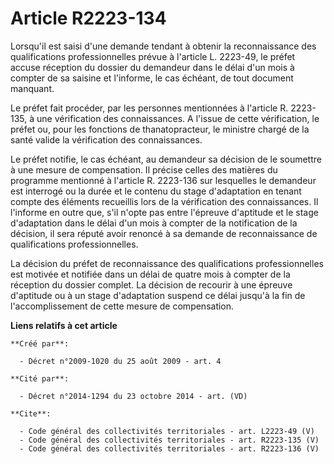 # Article R2223-134

Lorsqu'il est saisi d'une demande tendant à obtenir la reconnaissance des qualifications professionnelles prévue à l'article
L. 2223-49, le préfet accuse réception du dossier du demandeur dans le délai d'un mois à compter de sa saisine et l'informe,
le cas échéant, de tout document manquant. 

Le préfet fait procéder, par les personnes mentionnées à l'article R. 2223-135, à une vérification des connaissances. A
l'issue de cette vérification, le préfet ou, pour les fonctions de thanatopracteur, le ministre chargé de la santé valide la
vérification des connaissances. 

Le préfet notifie, le cas échéant, au demandeur sa décision de le soumettre à une mesure de compensation. Il précise celles
des matières du programme mentionné à l'article R. 2223-136 sur lesquelles le demandeur est interrogé ou la durée et le
contenu du stage d'adaptation en tenant compte des éléments recueillis lors de la vérification des connaissances. Il
l'informe en outre que, s'il n'opte pas entre l'épreuve d'aptitude et le stage d'adaptation dans le délai d'un mois à compter
de la notification de la décision, il sera réputé avoir renoncé à sa demande de reconnaissance de qualifications
professionnelles. 

La décision du préfet de reconnaissance des qualifications professionnelles est motivée et notifiée dans un délai de quatre
mois à compter de la réception du dossier complet. La décision de recourir à une épreuve d'aptitude ou à un stage
d'adaptation suspend ce délai jusqu'à la fin de l'accomplissement de cette mesure de compensation.

**Liens relatifs à cet article**

	**Créé par**:

	  - Décret n°2009-1020 du 25 août 2009 - art. 4

	**Cité par**:

	  - Décret n°2014-1294 du 23 octobre 2014 - art. (VD)

	**Cite**:

	  - Code général des collectivités territoriales - art. L2223-49 (V)
	  - Code général des collectivités territoriales - art. R2223-135 (V)
	  - Code général des collectivités territoriales - art. R2223-136 (V)
